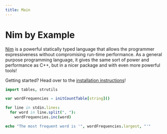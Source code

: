 ```yaml
---
title: Main
---
```


# Nim by Example

[Nim] is a powerful statically typed language that allows the programmer expressiveness without compromising run-time performance. As a general purpose programming language, it gives the same sort of power and performance as C++, but in a nicer package and with even more powerful tools!

[Nim]: http://nim-lang.org/

Getting started? Head over to the [installation instructions](/getting_started/)!

``` nim
import tables, strutils

var wordFrequencies = initCountTable[string]()

for line in stdin.lines:
  for word in line.split(", "):
    wordFrequencies.inc(word)

echo "The most frequent word is '", wordFrequencies.largest, "'"
```
